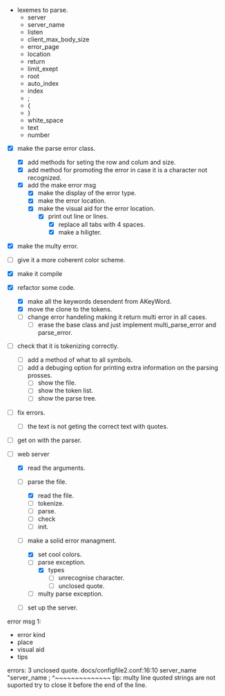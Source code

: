 - lexemes to parse.
	- server
	- server_name
	- listen
	- client_max_body_size
	- error_page
	- location
	- return
	- limit_exept
	- root
	- auto_index
	- index
	- ;
	- {
	- }
	- white_space
	- text
	- number

- [x] make the parse error class.
	- [x] add methods for seting the row and colum and size.
	- [x] add method for promoting the error in case it is a character not recognized.
	- [x] add the make error msg
		- [x] make the display of the error type.
		- [x] make the error location.
		- [x] make the visual aid for the error location.
			- [x] print out line or lines.
				- [x] replace all tabs with 4 spaces.
				- [x] make a hiligter.
- [x] make the multy error.
- [ ] give it a more coherent color scheme.

- [x] make it compile
- [x] refactor some code.
	- [x] make all the keywords desendent from AKeyWord.
	- [x] move the clone to the tokens.
	- [ ] change error handeling making it return multi error in all cases.
		- [ ] erase the base class and just implement multi_parse_error and parse_error.
- [ ] check that it is tokenizing correctly.
	- [ ] add a method of what to all symbols.
	- [ ] add a debuging option for printing extra information on the parsing prosses.
		- [ ] show the file.
		- [ ] show the token list.
		- [ ] show the parse tree.
- [ ] fix errors.
	- [ ] the text is not geting the correct text with quotes.
- [ ] get on with the parser.

- [ ] web server
	- [x] read the arguments.
	- [ ] parse the file.
		- [x] read the file.
		- [ ] tokenize.
		- [ ] parse.
		- [ ] check
		- [ ] init.
	- [ ] make a solid error managment.
		- [x] set cool colors.
		- [ ] parse exception.
			- [x] types
				- [ ] unrecognise character.
				- [ ] unclosed quote.
		- [ ] multy parse exception.
	- [ ] set up the server.



error msg 1:
- error kind
- place
- visual aid
- tips










errors: 3
unclosed quote.
docs/configfile2.conf:16:10
	server_name "server_name ;
				^~~~~~~~~~~~~~~
tip: multy line quoted strings are not suported try to close it before the end of the line.















